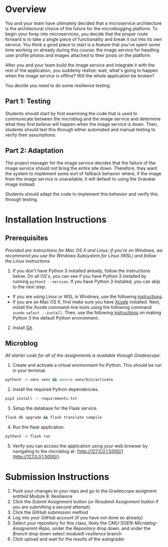 # Overview

You and your team have ultimately decided that a microservice architecture is the architectural choice of the future for the microblogging platform.  To begin your foray into microservices, you decide that the proper route forward is to take a single piece of functionality and break it out into its own service. You think a good place to start is a feature that you've spent some time working on already during this course: the image service for handling user profile photos and images attached to their posts on the platform.

After you and your team build the image service and integrate it with the rest of the application, you suddenly realize: wait, what's going to happen when the image service is offline?  Will the whole application be broken?

You decide you need to do some resilience testing.

## Part 1: Testing

Students should start by first examining the code that is used to communicate between the microblog and the image service and determine what they first *believe* will happen when the image service is down.  Then, students should test this through either automated and manual testing to verify their assumptions.

## Part 2: Adaptation

The project manager for the image service decides that the failure of the image service should not bring the entire site down.  Therefore, they want the system to implement some sort of fallback behavior where, if the image from the image service is unavailable, it will default to using the Gravatar image instead.  

Students should adapt the code to implement this behavior and verify this through testing.

# Installation Instructions

## Prerequisites 

_Provided are instructions for Mac OS X and Linux; if you're on Windows, we recommend you use the Windows Subsystem for Linux (WSL) and follow the Linux instructions._

1. If you don't have Python 3 installed already, follow the instructions below.  On all OS's, you can see if you have Python 3 installed by running `python3 --version`.  If you have Python 3 installed, you can skip to the next step.

* If you are using Linux or WSL in Windows, use the following [instructions](https://www.digitalocean.com/community/tutorials/how-to-install-python-3-and-set-up-a-programming-environment-on-an-ubuntu-20-04-server).  
* If you are on Mac OS X, first make sure you have [Xcode](https://developer.apple.com/xcode/) installed.  Next, install the Xcode command-line tools using the following command `xcode-select --install`.  Then, use the following [instructions](https://opensource.com/article/19/5/python-3-default-mac) on making Python 3 the default Python environment.

2. Install [Git](https://git-scm.com/book/en/v2/Getting-Started-Installing-Git).

## Microblog

_All starter code for all of the assignments is available through Gradescope._

1. Create and activate a virtual environment for Python.  This should be run in your terminal.

```sh
python3 -m venv venv && source venv/bin/activate
```

2. Install the required Python dependencies.

```sh
pip3 install -r requirements.txt
```

3. Setup the database for the Flask service.

```sh
flask db upgrade && flask translate compile
```

4. Run the flask application.

```sh
python3 -m flask run
```

5. Verify you can access the application using your web browser by navigating to the microblog at: [http://127.0.0.1:5000/](http://127.0.0.1:5000/).

# Submission Instructions

1. Push your changes to your repo and go to the Gradescope assigment entitled Module 8: Resilience
2. Click the _Submit Assignment_ button (or _Resubmit Assignment_ button if you are submitting a second attempt)
3. Click the _GitHub_ submission method
4. Log into your GitHub account (if you have not done so already)
5. Select your repository for this class, likely the _CMU-SOEN-Microblog-Assignemnt-Repo_, under the _Repository_ drop down, and under the _Branch_ drop down select _module8-resilience_ branch
6. Click upload and wait for the results of the autograder